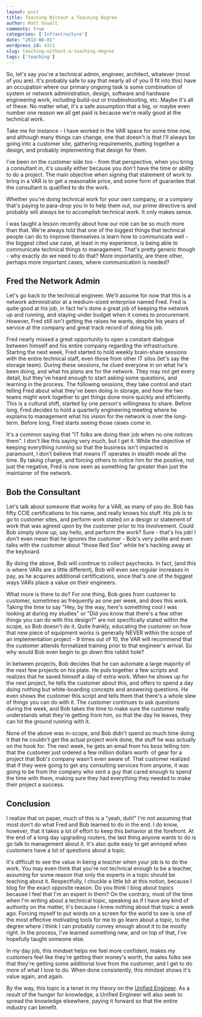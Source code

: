 ```yaml
---
layout: post
title: Teaching Without a Teaching Degree
author: Matt Oswalt
comments: true
categories: ['Infrastructure']
date: "2013-08-01"
wordpress_id: 4311
slug: teaching-without-a-teaching-degree
tags: ['teaching']
---
```



So, let's say you're a technical admin, engineer, architect, whatever (most of you are). It's probably safe to say that nearly all of you (I fit into this) have an occupation where our primary ongoing task is some combination of system or network administration, design, software and hardware engineering work, including build-out or troubleshooting, etc. Maybe it's all of these. No matter what, it's a safe assumption that a big, or maybe even number one reason we all get paid is because we're really good at the technical work.

Take me for instance - I have worked in the VAR space for some time now, and although many things can change, one that doesn't is that I'll always be going into a customer site, gathering requirements, putting together a design, and probably implementing that design for them.

I've been on the customer side too - from that perspective, when you bring a consultant in, it's usually either because you don't have the time or ability to do a project. The main objective when signing that statement of work to bring in a VAR is to get a reasonable price, and some form of guarantee that the consultant is qualified to do the work.

Whether you're doing technical work for your own company, or a company that's paying to para-drop you in to help them out, our prime directive is and probably will always be to accomplish technical work. It only makes sense.

I was taught a lesson recently about how our role can be so much more than that. We're always told that one of the biggest things that technical people can do to improve themselves is learn how to communicate well - the biggest cited use case, at least in my experience, is being able to communicate technical things to management. That's pretty generic though - why exactly do we need to do that? More importantly, are there other, perhaps more important cases, where communication is needed?

## Fred the Network Admin

Let's go back to the technical engineer. We'll assume for now that this is a network administrator at a medium-sized enterprise named Fred. Fred is quite good at his job, in fact he's done a great job of keeping the network up and running, and staying under budget when it comes to procurement. However, Fred still isn't getting the raises he wants, despite his years of service at the company and great track record of doing his job.

Fred nearly missed a great opportunity to open a constant dialogue between himself and his entire company regarding the infrastructure. Starting the next week, Fred started to hold weekly brain-share sessions with the entire technical staff, even those from other IT silos (let's say the storage team). During these sessions, he clued everyone in on what he's been doing, and what his plans are for the network. They may not get every detail, but they've heard enough to start asking some questions, and learning in the process. The following sessions, they take control and start telling Fred about what they've been doing in storage, and how the two teams might work together to get things done more quickly and efficiently. This is a cultural shift, started by one person's willingness to share. Before long, Fred decides to hold a quarterly engineering meeting where he explains to management what his vision for the network is over the long-term. Before long, Fred starts seeing those raises come in.

It's a common saying that "IT folks are doing their job when no one notices them". I don't like this saying very much, but I get it. While the objective of keeping everything running so that the business isn't impacted is paramount, I don't believe that means IT operates in stealth mode all the time. By taking charge, and forcing others to notice him for the positive, not just the negative, Fred is now seen as something far greater than just the maintainer of the network.

## Bob the Consultant

Let's talk about someone that works for a VAR, as many of you do. Bob has fifty CCIE certifications to his name, and really knows his stuff. His job is to go to customer sites, and perform work stated on a design or statement of work that was agreed upon by the customer prior to his involvement. Could Bob simply show up, say hello, and perform the work? Sure - that's his job! I don't even mean that he ignores the customer - Bob's very polite and even talks with the customer about "those Red Sox" while he's hacking away at the keyboard.

By doing the above, Bob will continue to collect paychecks. In fact, (and this is where VARs are a little different), Bob will even see regular increases in pay, as he acquires additional certifications, since that's one of the biggest ways VARs place a value on their engineers.

What more is there to do? For one thing, Bob goes from customer to customer, sometimes as frequently as one per week, and does this work. Taking the time to say "Hey, by the way, here's something cool I was looking at during my studies" or "Did you know that there's a few other things you can do with this design?" are not specifically stated within the scope, so Bob doesn't do it. Quite frankly, educating the customer on how that new piece of equipment works is generally NEVER within the scope of an implementation project - 9 times out of 10, the VAR will recommend that the customer attends formalized training prior to that engineer's arrival. So why would Bob even begin to go down this rabbit hole?

In between projects, Bob decides that he can automate a large majority of the next few projects on his plate. He puts together a few scripts and realizes that he saved himself a day of extra work. When he shows up for the next project, he tells the customer about this, and offers to spend a day doing nothing but white-boarding concepts and answering questions. He even shows the customer this script and tells them that there's a whole slew of things you can do with it. The customer continues to ask questions during the week, and Bob takes the time to make sure the customer really understands what they're getting from him, so that the day he leaves, they can hit the ground running with it.

None of the above was in-scope, and Bob didn't spend so much time doing it that he couldn't get the actual project work done, the stuff he was actually on the hook for. The next week, he gets an email from his boss telling him that the customer just ordered a few million dollars worth  of gear for a project that Bob's company wasn't even aware of. That customer realized that if they were going to get any consulting services from anyone, it was going to be from the company who sent a guy that cared enough to spend the time with them, making sure they had everything they needed to make their project a success.

## Conclusion

I realize that on paper, much of this is a "yeah, duh!" I'm not assuming that most don't do what Fred and Bob learned to do in the end. I do know, however, that it takes a lot of effort to keep this behavior at the forefront. At the end of a long day upgrading routers, the last thing anyone wants to do is go talk to management about it. It's also quite easy to get annoyed when customers have a lot of questions about a topic.

It's difficult to see the value in being a teacher when your job is to do the work. You may even think that you're not technical enough to be a teacher, assuming for some reason that only the experts in a topic should be teaching about it. Respectfully, I chuckle a little bit at this notion, because I blog for the exact opposite reason. Do you think I blog about topics because I feel that I'm an expert in them? On the contrary, most of the time when I'm writing about a technical topic, speaking as if I have any kind of authority on the matter, it's because I knew nothing about that topic a week ago. Forcing myself to put words on a screen for the world to see is one of the most effective motivating tools for me to go learn about a topic, to the degree where I think I can probably convey enough about it to be mostly right. In the process, I've learned something new, and on top of that, I've hopefully taught someone else.

In my day job, this mindset helps me feel more confident, makes my customers feel like they're getting their money's worth, the sales folks see that they're getting some additional love from the customer, and I get to do more of what I love to do. When done consistently, this mindset shows it's value again, and again.

By the way, this topic is a tenet in my theory on the [Unified Engineer](https://oswalt.dev/the-unified-engineer/). As a result of the hunger for knowledge, a Unified Engineer will also seek to spread the knowledge elsewhere, paying it forward so that the entire industry can benefit.
